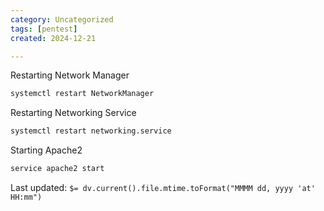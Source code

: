 ```yaml
---
category: Uncategorized
tags: [pentest]
created: 2024-12-21

---
```

Restarting Network Manager

~~~bash
systemctl restart NetworkManager
~~~

Restarting Networking Service

~~~bash
systemctl restart networking.service
~~~

Starting Apache2

~~~bash
service apache2 start
~~~


Last updated: `$= dv.current().file.mtime.toFormat("MMMM dd, yyyy 'at' HH:mm")`
